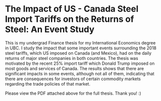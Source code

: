 # The Impact of US - Canada Steel Import Tariffs on the Returns of Steel: An Event Study
This is my undergrad Finance thesis for my International Economics degree in UBC. I study the impact that some important events surrounding the 2018 steel tariffs, which US imposed on Canada (and Mexico), had on the daily returns of major steel companies in both countries. The thesis was motivated by the recent 25% import tariff which Donald Trump imposed on most goods and services of Canada. The results shows that there are significant impacts in some events, although not all of them, indicating that there are consequences for investors of certain commodity markets regarding the trade policies of that market.

Please view the PDF attached above for the full thesis. Thank you! :)
